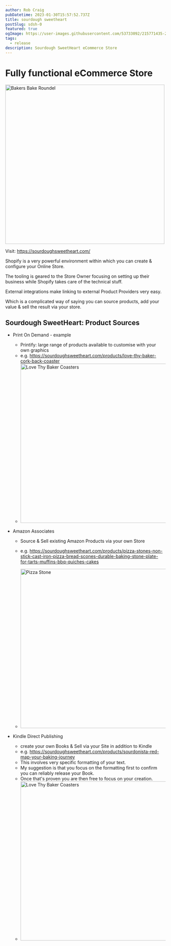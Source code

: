 ```yaml
---
author: Rob Craig
pubDatetime: 2023-01-30T15:57:52.737Z
title: sourdough sweetheart
postSlug: sdsh-0
featured: true
ogImage: https://user-images.githubusercontent.com/53733092/215771435-25408246-2309-4f8b-a781-1f3d93bdf0ec.png
tags:
  - release
description: Sourdough SweetHeart eCommerce Store
---
```


# Fully functional eCommerce Store

<img src="https://storage.cloud.google.com/frontend-bucket-0/sdsh/bakers-bake-main-300dpi-0.png" width=500 alt="Bakers Bake Roundel" />

Visit: https://sourdoughsweetheart.com/

Shopify is a very powerful environment within which you can create & configure your Online Store.

The tooling is geared to the Store Owner focusing on setting up their business while Shopify takes care of the technical stuff.

External integrations make linking to external Product Providers very easy.

Which is a complicated way of saying you can source products, add your value & sell the result via your store.

## Sourdough SweetHeart: Product Sources

- Print On Demand - example

  - Printify: large range of products available to customise with your own graphics
  - e.g. https://sourdoughsweetheart.com/products/love-thy-baker-cork-back-coaster
  - <img src="https://storage.cloud.google.com/frontend-bucket-0/sdsh/cork-back-coaster-front-637e1ba8b1882.webp" width=500 alt="Love Thy Baker Coasters" />

- Amazon Associates

  - Source & Sell existing Amazon Products via your own Store
  - e.g. https://sourdoughsweetheart.com/products/pizza-stones-non-stick-cast-iron-pizza-bread-scones-durable-baking-stone-plate-for-tarts-muffins-bbq-quiches-cakes

  - <img src="https://storage.cloud.google.com/frontend-bucket-0/sdsh/51c0AqBiHlL.jpg" width=500 alt="Pizza Stone" />

- Kindle Direct Publishing
  - create your own Books & Sell via your Site in addition to Kindle
  - e.g. https://sourdoughsweetheart.com/products/sourdonista-red-map-your-baking-journey
  - This involves very specific formatting of your text.
  - My suggestion is that you focus on the formatting first to confirm you can reliably release your Book.
  - Once that's proven you are then free to focus on your creation.
  - <img src="https://storage.cloud.google.com/frontend-bucket-0/sdsh/sourdonista-paperback-cover-red-0-1.webp" width=500 alt="Love Thy Baker Coasters" />
